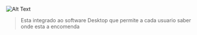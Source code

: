 ![Alt Text](https://firebasestorage.googleapis.com/v0/b/aplicativo-35650.appspot.com/o/imagens%2FAplicativoDes.gif?alt=media&token=3287bc0e-11f6-4ab2-9d50-5289195b8744)

>Esta integrado ao software Desktop que permite a cada usuario saber onde esta a encomenda

